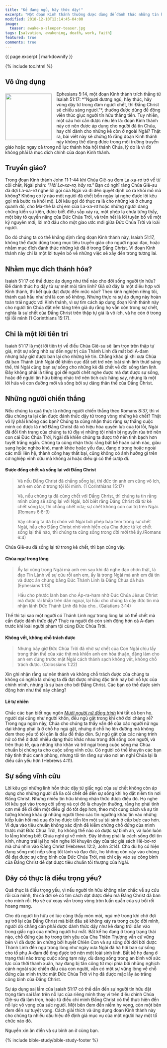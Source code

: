 ```yaml
---
title: "Kẻ đang ngủ, hãy thức dậy!"
excerpt: "Một đoạn Kinh thánh thường được dùng để đánh thức những tín hữu sống dường như đang mê ngủ trong đời sống đức tin, gọi họ thức dậy để đem nhiều kết quả cho Chúa. Phải chăng đây là lời kêu gọi để kẻ chết thuộc linh được vào sự sống, hay lời kêu gọi kẻ sống nhưng vật vờ yếu đuối?"
modified: 2018-12-10T12:14:45-04:00
image:
  teaser: awake-o-sleeper-teaser.jpg
tags: [salvation, awakening, death, work, faith] 
featured: true
comments: true
---
```


{{ page.excerpt | markdownify }}

{% include toc.html %}

## Vô ứng dụng
<img alt src="{{ site.url }}/assets/images/awake-o-sleeper-teaser.jpg" style="border: 1px solid #cccccc; margin: 7px 15px 0px 0px; max-width: 100%; height: 148px; padding: 0px; float: left;">
Ephesians 5:14, một đoạn Kinh thánh trích thẳng từ Isaiah 51:17: *"Ngươi đương ngủ, hãy thức, hãy vùng dậy từ trong đám người chết, thì Ðấng Christ sẽ chiếu sáng ngươi."*, thường được dùng để động viên thúc giục người tín hữu thăng tiến. Tuy nhiên, một câu hỏi cần được nêu lên là: đoạn Kinh thánh này có nên được áp dụng cho người đã tin Chúa, hay chỉ dành cho những kẻ còn ở ngoài Ngài? Thật ra, bài viết này sẽ chứng tỏ rằng đoạn Kinh thánh này không thể dùng được trong môi trường truyền giáo hoặc ngay cả trong nỗ lực thánh hóa hội thánh Chúa, lý do là vì đó không phải là mục đích chính của đoạn Kinh thánh.

## Truyền giáo?

 Trong đoạn Kinh thánh John 11:1-44 khi Chúa Giê-su đem La-xa-rơ trở về từ cõi chết, Ngài phán: *"Hỡi La-xa-rơ, hãy ra."* Bạn có nghĩ rằng Chúa Giê-su đã đợi La-xa-rơ nghe lời gọi của Ngài và đi đến quyết định có ra khỏi mồ mả không? Không có lý nào một người đã chết bốn ngày lại nghe được lời kêu gọi mà bước ra khỏi mộ. Lời kêu gọi đó thực ra là cho những kẻ ở chung quanh đó, cho Ma-thê là chị em của La-xa-rơ hoặc những người đang chứng kiến sự kiện, được biết điều sắp xảy ra, một phép lạ chưa từng thấy, một bày tỏ quyền năng của Đức Chúa Trời, và trên hết là lời tuyên bố về một kỷ nguyên mới, lời mở đầu cho một giao ước mới giữa Đức Chúa Trời và loài người.

Do đó chúng ta có thể khẳng định rằng đoạn Kinh thánh này, Isaiah 51:17, không thể được dùng trong mục tiêu truyền giáo cho người ngoại đạo, hoặc nhằm mục đích đánh thức những kẻ đã ở trong Đấng Christ. Vì đoạn Kinh thánh này chỉ là một lời tuyên bố về những việc sẽ xảy đến trong tương lai.

## Nhằm mục đích thánh hóa?

Isaiah 51:17 có thể được áp dụng như thế nào cho đời sống người tín hữu? Để đánh thức họ dậy từ sự mệt mỏi tâm linh? Giả sử đây là một điều hợp với Kinh thánh, thì kết quả đạt được đến mức nào? Theo kinh nghiệm riêng tôi, thành quả hầu như chỉ là con số không. Nhưng thực ra sự áp dụng này hoàn toàn trái ngược với Kinh thánh, vì sự tìm cách áp dụng đoạn Kinh thánh này cho người tin Chúa đặt nền tảng trên giả dụ rằng họ vẫn còn trong sự chết, nghĩa là sự chết của Đấng Christ trên thập tự giá là vô ích, và họ còn ở trong tội lỗi mình (1 Corinthians 15:17).

## Chỉ là một lời tiên tri

Isaiah 51:17 là một lời tiên tri về điều Chúa Giê-su sẽ làm trọn trên thập tự giá, một sự sống nhờ sự đến ngự trị của Thánh Linh đã mất bởi A-đam nhưng bây giờ được ban lại cho những kẻ tin. Chẳng khác gì khi xưa Chúa đã ban Thánh Linh Ngài để khiến cục đất sét trở nên loài sinh linh thưở sáng thế, thì Ngài cũng ban sự sống cho những kẻ đã chết về đời sống tâm linh. Đây không phải là tiếng gọi để người chết nghe được mà đạt được sự sống, hoặc để người tín hữu biếng nhác trở nên tích cực hăng say, nhưng là một lời hứa về con đường mới và sống bởi sự dâng thân thể của Đấng Christ.

## Những người chiến thắng

Nếu chúng ta quả thực là những người chiến thắng theo Romans 8:37, thì vì đâu chúng ta lại cần được đánh thức dậy từ trong vòng những kẻ chết? Thật vô lý phải không các bạn? Chúng ta cũng nhận thức rằng sự thắng cuộc mình có được là nhờ Đấng Christ đã vô hiệu hóa quyền lực của tội lỗi, Ngài đã đổi tình trạng của chúng ta từ địa vị những tội nhân bị nguyền rủa trở nên con cái Đức Chúa Trời, Ngài đã khiến chúng ta được trở nên tinh bạch hơn tuyết trắng ngần. Chúng ta cũng nhận thức rằng bất kể hoàn cảnh nào, giàu sang hoặc nghèo khó, mạnh khỏe hoặc yếu đau, đang ở trong hoặc ngoài các mối liên hệ, thành công hay thất bại, cũng không có ảnh hưởng gì trên cơ nghiệp vĩnh cửu mà không ai hoặc điều gì có thể cướp đi.

#### Được đồng chết và sống lại với Đấng Christ

> Và nếu Ðấng Christ đã chẳng sống lại, thì đức tin anh em cũng vô ích, anh em còn ở trong tội lỗi mình. (1 Corinthians 15:17)
>
> Vả, nếu chúng ta đã cùng chết với Ðấng Christ, thì chúng ta tin rằng mình cũng sẽ sống lại với Ngài,  bởi biết rằng Ðấng Christ đã từ kẻ chết sống lại, thì chẳng chết nữa; sự chết không còn cai trị trên Ngài. (Romans 6:8-9)
>
> Vậy chúng ta đã bị chôn với Ngài bởi phép báp tem trong sự chết Ngài, hầu cho Ðấng Christ nhờ vinh hiển của Cha được từ kẻ chết sống lại thể nào, thì chúng ta cũng sống trong đời mới thể ấy.(Romans 6:4)​	

Chúa Giê-su đã sống lại từ trong kẻ chết, thì bạn cũng vậy.

#### Chúa ngự trong lòng

> Ấy lại cũng trong Ngài mà anh em sau khi đã nghe đạo chơn thật, là đạo Tin Lành về sự cứu rỗi anh em, ấy là trong Ngài mà anh em đã tin và được ấn chứng bằng Ðức Thánh Linh là Ðấng Chúa đã hứa (Ephesians 1:13)
>
> Hầu cho phước lành ban cho Áp-ra-ham nhờ Ðức Chúa Jêsus Christ mà được rải khắp trên dân ngoại, lại hầu cho chúng ta cậy đức tin mà nhận lãnh Ðức Thánh Linh đã hứa cho.. (Galatians 3:14)

Thế thì tại sao một người có Thánh Linh ngự trong lòng lại có thể chết mà cần được đánh thức dậy? Thực ra người đó còn sinh động hơn cả A-đam trước khi loài người phạm tội cùng Đức Chúa Trời.

#### Không vết, không chỗ trách được

> Nhưng bây giờ Ðức Chúa Trời đã nhờ sự chết của Con Ngài chịu lấy trong thân thể của xác thịt mà khiến anh em hòa thuận, đặng làm cho anh em đứng trước mặt Ngài cách thánh sạch không vết, không chỗ trách được. (Colossians 1:22)

Xin ghi nhận rằng sự nên thánh và không chỗ trách được của chúng ta không có nghĩa là chúng ta đã đạt được những đặc tính này bởi nỗ lực của chính mình, nhưng là sự ban cho bởi Đấng Christ. Các bạn có thể được sinh động hơn như thế này chăng?

#### Lẽ tự nhiên

Chắc các bạn biết ngụ ngôn <a href="{{ site.url }}{% post_url articles-viet/2017-02-09-Ngu-Ngon-Muoi-Nguoi-Nu-Dong-Trinh %}"><em>Mười người nữ đồng trinh</em></a> khi tất cả bọn họ, người dại cũng như người khôn, đều ngủ gật trong khi chờ đợi chàng rể? Trong ngụ ngôn này, Chúa cho chúng ta thấy vấn đề của các người nữ ngu dại không phải là ở chỗ họ ngủ gật, nhưng ở chỗ họ lên đường mà không đem theo yếu tố tối cần là dầu để thắp đèn. Sự ngủ gật của các nàng trinh nữ có thể ở dưới nhiều dạng thức khác nhau trong đời sống con người, và trên thực tế, qua những khó khăn và trở ngại trong cuộc sống mà Chúa chuẩn bị chúng ta cho cuộc sống vĩnh cửu. Có người có thể khuyên các bạn hãy tỉnh thức canh phòng, nhưng tôi tin rằng sự vào nơi an nghỉ Chúa lại là điều cần yếu hơn (Hebrews 4:11).

## Sự sống vĩnh cửu

Lời kêu gọi những linh hồn thức dậy từ giấc ngủ của sự chết không còn áp dụng cho những người đã lìa cõi chết để đến sự sống khi họ đặt niềm tin nơi Đấng Christ. Nhưng nhiều tín hữu không nhận thức được điều đó. Họ nghe lời kêu gọi vào trong cõi sống và coi đó là chuyện thường, rằng họ phải tỉnh cơn mê để đi đến một điều gì đó tốt đẹp hơn, theo một cung cách và sự tin tưởng không khác gì những người theo các tín ngưỡng khác tin vào những kiếp luân hồi mà qua đó họ được tiến lên một sự tái sinh ở cấp bực cao hơn. Vì dựa vào tiêu chuẩn không xác định để kiểm chứng chỗ đứng của mình trước mặt Đức Chúa Trời, họ không thể nào có được sự bình an, và luôn luôn lo lắng không biết Chúa nghĩ gì về mình. Đây không phải là cách sống đời tin kính, nhưng trái lại họ nên nghe lời khuyên dạy của tác giả sách Hê-bơ-rơ mà chú nhìn vào Đấng Christ (Hebrews 12:2; John 3:14). Cho dù họ có hiện đang sống một nếp sống tốt lành và đạo đức, họ không còn cậy vào chúng để đạt được sự công bình của Đức Chúa Trời, mà chỉ cậy vào sự công bình của Đấng Christ để đạt được tiêu chuẩn tối thượng của Ngài.

## Đây có thực là điều trọng yếu?

Quả thực là điều trọng yếu, vì nếu người tín hữu không nắm chắc về sự cứu rỗi của mình, thì cả đời sẽ cố tìm cách đạt được điều mà Đấng Christ đã ban cho mình rồi. Họ sẽ cứ xoay vần trong vòng tròn luẩn quẩn của sự bối rối hoang mang.

Cho dù người tín hữu có lúc cũng thấy mòn mỏi, ngủ mê trong khi chờ đợi sự trở lại của Đấng Christ mà biết đâu sẽ không xảy ra trong cuộc đời mình, người đó chẳng cần phải được đánh thức dậy như kẻ đang trôi dần vào trong giấc ngủ của những người hư mất. Bất kể họ đang ở trong trạng thái nào, chỗ đứng của họ trong tình yêu của Cha Thiên Thượng vẫn cứ vững bền vì đã được ấn chứng bởi huyết Chiên Con và sự sống đời đời bởi được Thánh Linh đến ngự trong lòng như ngày xưa Ngài đã hà hơi ban sự sống cho tổ phụ A-đam để ông được trở nên một loài sinh linh. Bất kể họ đang ở trạng thái nào trong cuộc sống tạm này, dù đang sống trong an bình với sức lực của thời thanh xuân, hay đang bị tấn công từ mọi phía bởi những nghịch cảnh ngoài sức chiến đấu của con người, vẫn có một sự vững lòng về chỗ đứng của mình trước mặt Đức Chúa Trời vì họ đã được mặc lấy áo trắng công bình của Đấng Christ.

Sự áp dụng sai lầm của Isaiah 51:17 có thể dẫn đến sự người tín hữu đặt trọng tâm sai lầm trên nỗ lực của riêng mình thay vì trên điều chính Chúa Giê-su đã làm trọn, hoặc từ điều chỉ mình Đấng Christ có thể thực hiện đến nỗ lực vô vọng của sức người. Một bên đem đến niềm hy vọng, còn một bên đem đến sự tuyệt vọng. Cách giải thích và ứng dụng đoạn Kinh thánh này cho chúng ta nhiều dấu hiệu để định giá mục vụ của một người hay một tổ chức nào đó.

Nguyền xin ân điển và sự bình an ở cùng bạn.

{% include bible-study/bible-study-footer %}

